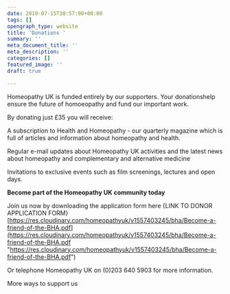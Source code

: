 ```yaml
---
date: 2019-07-15T10:57:00+00:00
tags: []
opengraph_type: website
title: 'Donations '
summary: ''
meta_document_title: ''
meta_description: ''
categories: []
featured_image: ''
draft: true

---
```

Homeopathy UK is funded entirely by our supporters. Your donationshelp ensure the future of homoeopathy and fund our important work.

By donating just £35 you will receive:

A subscription to Health and Homeopathy - our quarterly magazine which is full of articles and information about homeopathy and health.

Regular e-mail updates about Homeopathy UK activities and the latest news about homeopathy and complementary and alternative medicine

Invitations to exclusive events such as film screenings, lectures and open days.

**Become part of the Homeopathy UK community today**

Join us now by downloading the application form here {LINK TO DONOR APPLICATION FORM}[https://res.cloudinary.com/homeopathyuk/v1557403245/bha/Become-a-friend-of-the-BHA.pdf](https://res.cloudinary.com/homeopathyuk/v1557403245/bha/Become-a-friend-of-the-BHA.pdf "https://res.cloudinary.com/homeopathyuk/v1557403245/bha/Become-a-friend-of-the-BHA.pdf")

Or telephone Homeopathy UK on (0)203 640 5903 for more information.

More ways to support us 